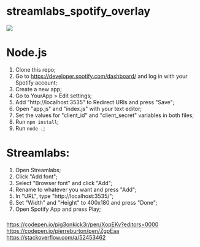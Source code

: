# streamlabs_spotify_overlay
<img src="https://github.com/swillzy/streamlabs_spotify_overlay/blob/master/overlay.png"/>

# Node.js

1. Clone this repo;
2. Go to https://developer.spotify.com/dashboard/ and log in with your Spotify account;
3. Create a new app;
4. Go to YourApp > Edit settings;
5. Add "http://localhost:3535" to Redirect URIs and press "Save";
6. Open "app.js" and "index.js" with your text editor;
7. Set the values for "client_id" and "client_secret" variables in both files;
8. Run ```npm install```;
9. Run ```node .```;

# Streamlabs:

1. Open Streamlabs;
2. Click "Add font";
3. Select "Browser font" and click "Add";
4. Rename to whatever you want and press "Add";
5. In "URL", type "http://localhost:3535/";
6. Set "Width" and "Height" to 400x180 and press "Done";
7. Open Spotify App and press Play;

### ###
https://codepen.io/pig3onkick3r/pen/XopEKv?editors=0000
https://codepen.io/pierreburton/pen/ZgpEaa
https://stackoverflow.com/a/52453462
### ###

